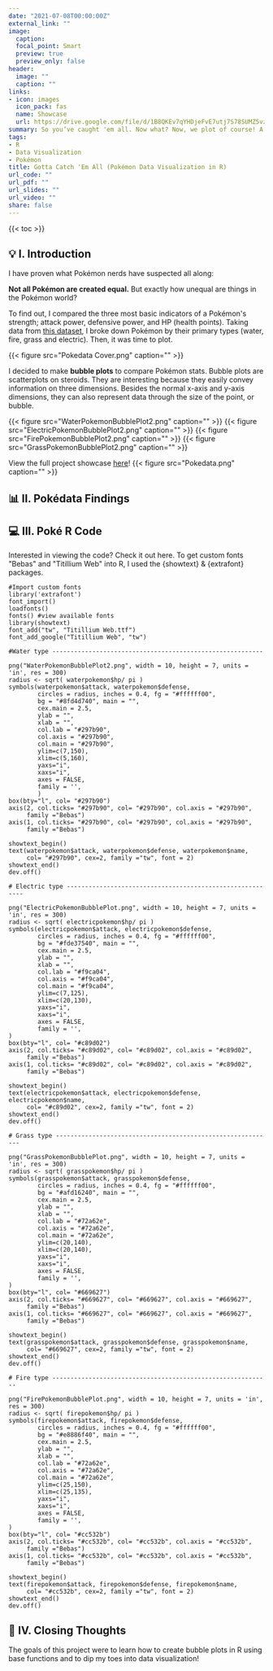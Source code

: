 ```yaml
---
date: "2021-07-08T00:00:00Z"
external_link: ""
image:
  caption: 
  focal_point: Smart
  preview: true
  preview_only: false
header:
  image: ""
  caption: ""
links:
- icon: images
  icon_pack: fas
  name: Showcase
  url: https://drive.google.com/file/d/1B8QKEv7qYHDjeFvE7utj7S78SUMZ5vzz/view?usp=sharing
summary: So you’ve caught 'em all. Now what? Now, we plot of course! A Data Visualization Experiment using a Pokémon dataset.
tags:
- R
- Data Visualization
- Pokémon
title: Gotta Catch 'Em All (Pokémon Data Visualization in R)
url_code: ""
url_pdf: ""
url_slides: ""
url_video: ""
share: false
---
```


{{< toc >}}

## 💡 I. Introduction

I have proven what Pokémon nerds have suspected all along:

**Not all Pokémon are created equal.** But exactly how unequal are things in the Pokémon world?

To find out, I compared the three most basic indicators of a Pokémon's strength; attack power, defensive power, and HP (health points). Taking data from [this dataset](https://www.kaggle.com/rounakbanik/pokemon), I broke down Pokémon by their primary types (water, fire, grass and electric). Then, it was time to plot.



{{< figure src="Pokedata Cover.png" caption="" >}}


I decided to make **bubble plots** to compare Pokémon stats. Bubble plots are scatterplots on steroids. They are interesting because they easily convey information on three dimensions. Besides the normal x-axis and y-axis dimensions, they can also represent data through the size of the point, or bubble.

{{< figure src="WaterPokemonBubblePlot2.png" caption="" >}}
{{< figure src="ElectricPokemonBubblePlot2.png" caption="" >}}
{{< figure src="FirePokemonBubblePlot2.png" caption="" >}}
{{< figure src="GrassPokemonBubblePlot2.png" caption="" >}}

View the full project showcase [here](https://drive.google.com/file/d/1B8QKEv7qYHDjeFvE7utj7S78SUMZ5vzz/view?usp=sharing)!
{{< figure src="Pokedata.png" caption="" >}}

## 📊 II. Pokédata Findings

## 💻 III. Poké R Code 

Interested in viewing the code? Check it out here. To get custom fonts "Bebas" and "Titillium Web" into R, I used the {showtext} & {extrafont} packages.


```
#Import custom fonts
library('extrafont')
font_import()
loadfonts()
fonts() #view available fonts
library(showtext)
font_add("tw", "Titillium Web.ttf")
font_add_google("Titillium Web", "tw")

#Water type ----------------------------------------------------------

png("WaterPokemonBubblePlot2.png", width = 10, height = 7, units = 'in', res = 300)
radius <- sqrt( waterpokemon$hp/ pi )
symbols(waterpokemon$attack, waterpokemon$defense,
        circles = radius, inches = 0.4, fg = "#ffffff00", 
        bg = "#8fd4d740", main = "",
        cex.main = 2.5,
        ylab = "",
        xlab = "",
        col.lab = "#297b90",
        col.axis = "#297b90",
        col.main = "#297b90",
        ylim=c(7,150),
        xlim=c(5,160),
        yaxs="i",
        xaxs="i",
        axes = FALSE,
        family = '',
        )
box(bty="l", col= "#297b90")
axis(2, col.ticks= "#297b90", col= "#297b90", col.axis = "#297b90",
     family ="Bebas")
axis(1, col.ticks= "#297b90", col= "#297b90", col.axis = "#297b90",
     family ="Bebas")

showtext_begin()
text(waterpokemon$attack, waterpokemon$defense, waterpokemon$name,
     col= "#297b90", cex=2, family ="tw", font = 2)
showtext_end()
dev.off()

# Electric type ----------------------------------------------------------

png("ElectricPokemonBubblePlot.png", width = 10, height = 7, units = 'in', res = 300)
radius <- sqrt( electricpokemon$hp/ pi )
symbols(electricpokemon$attack, electricpokemon$defense,
        circles = radius, inches = 0.4, fg = "#ffffff00", 
        bg = "#fde37540", main = "",
        cex.main = 2.5,
        ylab = "",
        xlab = "",
        col.lab = "#f9ca04",
        col.axis = "#f9ca04",
        col.main = "#f9ca04",
        ylim=c(7,125),
        xlim=c(20,130),
        yaxs="i",
        xaxs="i",
        axes = FALSE,
        family = '',
)
box(bty="l", col= "#c89d02")
axis(2, col.ticks= "#c89d02", col= "#c89d02", col.axis = "#c89d02",
     family ="Bebas")
axis(1, col.ticks= "#c89d02", col= "#c89d02", col.axis = "#c89d02",
     family ="Bebas")

showtext_begin()
text(electricpokemon$attack, electricpokemon$defense, electricpokemon$name,
     col= "#c89d02", cex=2, family ="tw", font = 2)
showtext_end()
dev.off()

# Grass type ------------------------------------------------------------

png("GrassPokemonBubblePlot.png", width = 10, height = 7, units = 'in', res = 300)
radius <- sqrt( grasspokemon$hp/ pi )
symbols(grasspokemon$attack, grasspokemon$defense,
        circles = radius, inches = 0.4, fg = "#ffffff00", 
        bg = "#afd16240", main = "",
        cex.main = 2.5,
        ylab = "",
        xlab = "",
        col.lab = "#72a62e",
        col.axis = "#72a62e",
        col.main = "#72a62e",
        ylim=c(20,140),
        xlim=c(20,140),
        yaxs="i",
        xaxs="i",
        axes = FALSE,
        family = '',
)
box(bty="l", col= "#669627")
axis(2, col.ticks= "#669627", col= "#669627", col.axis = "#669627",
     family ="Bebas")
axis(1, col.ticks= "#669627", col= "#669627", col.axis = "#669627",
     family ="Bebas")

showtext_begin()
text(grasspokemon$attack, grasspokemon$defense, grasspokemon$name,
     col= "#669627", cex=2, family ="tw", font = 2)
showtext_end()
dev.off()

# Fire type ------------------------------------------------------------

png("FirePokemonBubblePlot.png", width = 10, height = 7, units = 'in', res = 300)
radius <- sqrt( firepokemon$hp/ pi )
symbols(firepokemon$attack, firepokemon$defense,
        circles = radius, inches = 0.4, fg = "#ffffff00", 
        bg = "#e8886f40", main = "",
        cex.main = 2.5,
        ylab = "",
        xlab = "",
        col.lab = "#72a62e",
        col.axis = "#72a62e",
        col.main = "#72a62e",
        ylim=c(25,150),
        xlim=c(25,135),
        yaxs="i",
        xaxs="i",
        axes = FALSE,
        family = '',
)
box(bty="l", col= "#cc532b")
axis(2, col.ticks= "#cc532b", col= "#cc532b", col.axis = "#cc532b",
     family ="Bebas")
axis(1, col.ticks= "#cc532b", col= "#cc532b", col.axis = "#cc532b",
     family ="Bebas")

showtext_begin()
text(firepokemon$attack, firepokemon$defense, firepokemon$name,
     col= "#cc532b", cex=2, family ="tw", font = 2)
showtext_end()
dev.off()
```

## 💭 IV. Closing Thoughts

The goals of this project were to learn how to create bubble plots in R using base functions and to dip my toes into data visualization!
